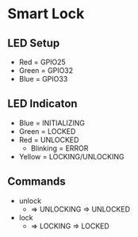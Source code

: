 # Smart Lock

## LED Setup
- Red = GPIO25
- Green = GPIO32
- Blue = GPIO33

## LED Indicaton
- Blue = INITIALIZING
- Green = LOCKED
- Red = UNLOCKED
    - Blinking = ERROR
- Yellow = LOCKING/UNLOCKING

## Commands
- unlock
    - => UNLOCKING => UNLOCKED
- lock
    - => LOCKING => LOCKED

